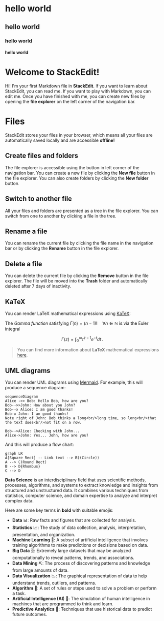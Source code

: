 # hello world
## hello world
### hello world
#### hello world

# Welcome to StackEdit!

Hi! I'm your first Markdown file in **StackEdit**. If you want to learn about StackEdit, you can read me. If you want to play with Markdown, you can edit me. Once you have finished with me, you can create new files by opening the **file explorer** on the left corner of the navigation bar.


# Files

StackEdit stores your files in your browser, which means all your files are automatically saved locally and are accessible **offline!**

## Create files and folders

The file explorer is accessible using the button in left corner of the navigation bar. You can create a new file by clicking the **New file** button in the file explorer. You can also create folders by clicking the **New folder** button.

## Switch to another file

All your files and folders are presented as a tree in the file explorer. You can switch from one to another by clicking a file in the tree.

## Rename a file

You can rename the current file by clicking the file name in the navigation bar or by clicking the **Rename** button in the file explorer.

## Delete a file

You can delete the current file by clicking the **Remove** button in the file explorer. The file will be moved into the **Trash** folder and automatically deleted after 7 days of inactivity.

## KaTeX

You can render LaTeX mathematical expressions using [KaTeX](https://khan.github.io/KaTeX/):

The *Gamma function* satisfying $\Gamma(n) = (n-1)!\quad\forall n\in\mathbb N$ is via the Euler integral

$$
\Gamma(z) = \int_0^\infty t^{z-1}e^{-t}dt\,.
$$

> You can find more information about **LaTeX** mathematical expressions [here](http://meta.math.stackexchange.com/questions/5020/mathjax-basic-tutorial-and-quick-reference).


## UML diagrams

You can render UML diagrams using [Mermaid](https://mermaidjs.github.io/). For example, this will produce a sequence diagram:

```mermaid
sequenceDiagram
Alice ->> Bob: Hello Bob, how are you?
Bob-->>John: How about you John?
Bob--x Alice: I am good thanks!
Bob-x John: I am good thanks!
Note right of John: Bob thinks a long<br/>long time, so long<br/>that the text does<br/>not fit on a row.

Bob-->Alice: Checking with John...
Alice->John: Yes... John, how are you?
```

And this will produce a flow chart:

```mermaid
graph LR
A[Square Rect] -- Link text --> B((Circle))
A --> C(Round Rect)
B --> D{Rhombus}
C --> D
```

**Data Science** is an interdisciplinary field that uses scientific methods, processes, algorithms, and systems to extract knowledge and insights from structured and unstructured data. It combines various techniques from statistics, computer science, and domain expertise to analyze and interpret complex data.

Here are some key terms in **bold** with suitable emojis:

- **Data** 📊: Raw facts and figures that are collected for analysis.
- **Statistics** 📈: The study of data collection, analysis, interpretation, presentation, and organization.
- **Machine Learning** 🤖: A subset of artificial intelligence that involves training algorithms to make predictions or decisions based on data.
- **Big Data** 🗄️: Extremely large datasets that may be analyzed computationally to reveal patterns, trends, and associations.
- **Data Mining** ⛏️: The process of discovering patterns and knowledge from large amounts of data.
- **Data Visualization** 📉: The graphical representation of data to help understand trends, outliers, and patterns.
- **Algorithm** 🧩: A set of rules or steps used to solve a problem or perform a task.
- **Artificial Intelligence (AI)** 🧠: The simulation of human intelligence in machines that are programmed to think and learn.
- **Predictive Analytics** 🔮: Techniques that use historical data to predict future outcomes.

